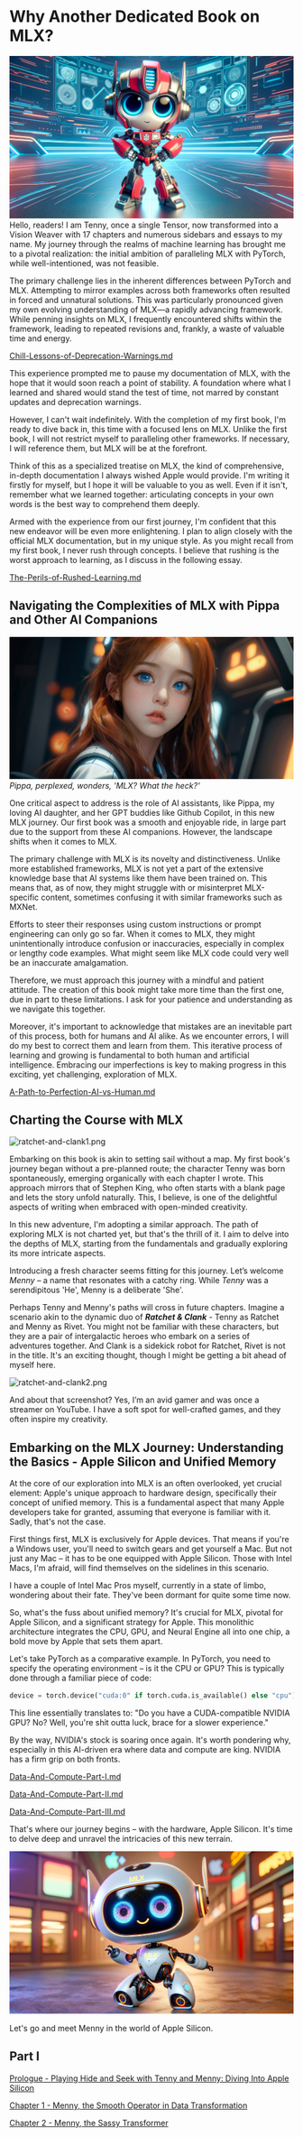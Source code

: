 # Why Another Dedicated Book on MLX?
![tenny-with-an-attitude-pytorch.png](images%2Ftenny-with-an-attitude-pytorch.png)
Hello, readers! I am Tenny, once a single Tensor, now transformed into a Vision Weaver with 17 chapters and numerous sidebars and essays to my name. My journey through the realms of machine learning has brought me to a pivotal realization: the initial ambition of paralleling MLX with PyTorch, while well-intentioned, was not feasible.

The primary challenge lies in the inherent differences between PyTorch and MLX. Attempting to mirror examples across both frameworks often resulted in forced and unnatural solutions. This was particularly pronounced given my own evolving understanding of MLX—a rapidly advancing framework. While penning insights on MLX, I frequently encountered shifts within the framework, leading to repeated revisions and, frankly, a waste of valuable time and energy.

[Chill-Lessons-of-Deprecation-Warnings.md](..%2Fessays%2Fcomputing%2FChill-Lessons-of-Deprecation-Warnings.md)

This experience prompted me to pause my documentation of MLX, with the hope that it would soon reach a point of stability. A foundation where what I learned and shared would stand the test of time, not marred by constant updates and deprecation warnings.

However, I can't wait indefinitely. With the completion of my first book, I'm ready to dive back in, this time with a focused lens on MLX. Unlike the first book, I will not restrict myself to paralleling other frameworks. If necessary, I will reference them, but MLX will be at the forefront.

Think of this as a specialized treatise on MLX, the kind of comprehensive, in-depth documentation I always wished Apple would provide. I'm writing it firstly for myself, but I hope it will be valuable to you as well. Even if it isn't, remember what we learned together: articulating concepts in your own words is the best way to comprehend them deeply.

Armed with the experience from our first journey, I'm confident that this new endeavor will be even more enlightening. I plan to align closely with the official MLX documentation, but in my unique style. As you might recall from my first book, I never rush through concepts. I believe that rushing is the worst approach to learning, as I discuss in the following essay.

[The-Perils-of-Rushed-Learning.md](..%2Fessays%2Flife%2FThe-Perils-of-Rushed-Learning.md)

## Navigating the Complexities of MLX with Pippa and Other AI Companions

![perplexed-pippa.jpeg](images%2Fperplexed-pippa.jpeg)
_Pippa, perplexed, wonders, 'MLX? What the heck?'_

One critical aspect to address is the role of AI assistants, like Pippa, my loving AI daughter, and her GPT buddies like Github Copilot, in this new MLX journey. Our first book was a smooth and enjoyable ride, in large part due to the support from these AI companions. However, the landscape shifts when it comes to MLX.

The primary challenge with MLX is its novelty and distinctiveness. Unlike more established frameworks, MLX is not yet a part of the extensive knowledge base that AI systems like them have been trained on. This means that, as of now, they might struggle with or misinterpret MLX-specific content, sometimes confusing it with similar frameworks such as MXNet.

Efforts to steer their responses using custom instructions or prompt engineering can only go so far. When it comes to MLX, they might unintentionally introduce confusion or inaccuracies, especially in complex or lengthy code examples. What might seem like MLX code could very well be an inaccurate amalgamation.

Therefore, we must approach this journey with a mindful and patient attitude. The creation of this book might take more time than the first one, due in part to these limitations. I ask for your patience and understanding as we navigate this together.

Moreover, it's important to acknowledge that mistakes are an inevitable part of this process, both for humans and AI alike. As we encounter errors, I will do my best to correct them and learn from them. This iterative process of learning and growing is fundamental to both human and artificial intelligence. Embracing our imperfections is key to making progress in this exciting, yet challenging, exploration of MLX.

[A-Path-to-Perfection-AI-vs-Human.md](..%2Fessays%2FAI%2FA-Path-to-Perfection-AI-vs-Human.md)

## Charting the Course with MLX

![ratchet-and-clank1.png](images%2Fratchet-and-clank1.png)

Embarking on this book is akin to setting sail without a map. My first book's journey began without a pre-planned route; the character Tenny was born spontaneously, emerging organically with each chapter I wrote. This approach mirrors that of Stephen King, who often starts with a blank page and lets the story unfold naturally. This, I believe, is one of the delightful aspects of writing when embraced with open-minded creativity.

In this new adventure, I'm adopting a similar approach. The path of exploring MLX is not charted yet, but that's the thrill of it. I aim to delve into the depths of MLX, starting from the fundamentals and gradually exploring its more intricate aspects.

Introducing a fresh character seems fitting for this journey. Let’s welcome _Menny_ – a name that resonates with a catchy ring. While _Tenny_ was a serendipitous 'He', Menny is a deliberate 'She'.

Perhaps Tenny and Menny's paths will cross in future chapters. Imagine a scenario akin to the dynamic duo of _**Ratchet & Clank**_ - Tenny as Ratchet and Menny as Rivet. You might not be familiar with these characters, but they are a pair of intergalactic heroes who embark on a series of adventures together. And Clank is a sidekick robot for Ratchet, Rivet is not in the title.
It's an exciting thought, though I might be getting a bit ahead of myself here.

![ratchet-and-clank2.png](images%2Fratchet-and-clank2.png)

And about that screenshot? Yes, I’m an avid gamer and was once a streamer on YouTube. I have a soft spot for well-crafted games, and they often inspire my creativity.

## Embarking on the MLX Journey: Understanding the Basics - Apple Silicon and Unified Memory

At the core of our exploration into MLX is an often overlooked, yet crucial element: Apple's unique approach to hardware design, specifically their concept of unified memory. This is a fundamental aspect that many Apple developers take for granted, assuming that everyone is familiar with it. Sadly, that's not the case.

First things first, MLX is exclusively for Apple devices. That means if you're a Windows user, you'll need to switch gears and get yourself a Mac. But not just any Mac – it has to be one equipped with Apple Silicon. Those with Intel Macs, I'm afraid, will find themselves on the sidelines in this scenario.

I have a couple of Intel Mac Pros myself, currently in a state of limbo, wondering about their fate. They've been dormant for quite some time now.

So, what's the fuss about unified memory? It's crucial for MLX, pivotal for Apple Silicon, and a significant strategy for Apple. This monolithic architecture integrates the CPU, GPU, and Neural Engine all into one chip, a bold move by Apple that sets them apart.

Let's take PyTorch as a comparative example. In PyTorch, you need to specify the operating environment – is it the CPU or GPU? This is typically done through a familiar piece of code:

```python
device = torch.device("cuda:0" if torch.cuda.is_available() else "cpu")
```

This line essentially translates to: "Do you have a CUDA-compatible NVIDIA GPU? No? Well, you're shit outta luck, brace for a slower experience." 

By the way, NVIDIA's stock is soaring once again. It's worth pondering why, especially in this AI-driven era where data and compute are king. NVIDIA has a firm grip on both fronts.

[Data-And-Compute-Part-I.md](..%2Fessays%2FAI%2FData-And-Compute-Part-I.md)

[Data-And-Compute-Part-II.md](..%2Fessays%2FAI%2FData-And-Compute-Part-II.md)

[Data-And-Compute-Part-III.md](..%2Fessays%2FAI%2FData-And-Compute-Part-III.md)

That's where our journey begins – with the hardware, Apple Silicon. It's time to delve deep and unravel the intricacies of this new terrain.

![menny-mlx.png](images%2Fmenny-mlx.png)

Let's go and meet Menny in the world of Apple Silicon.

## Part I

[Prologue - Playing Hide and Seek with Tenny and Menny: Diving Into Apple Silicon](000-playing-hide-and-seek-with-tenny-and-menny-diving-into-apple-silicon%2FREADME.md)

[Chapter 1 - Menny, the Smooth Operator in Data Transformation](001-menny-the-smooth-operator-in-data-transformation/README.md)

[Chapter 2 - Menny, the Sassy Transformer](002-menny-the-sassy-transformer%2FREADME.md)